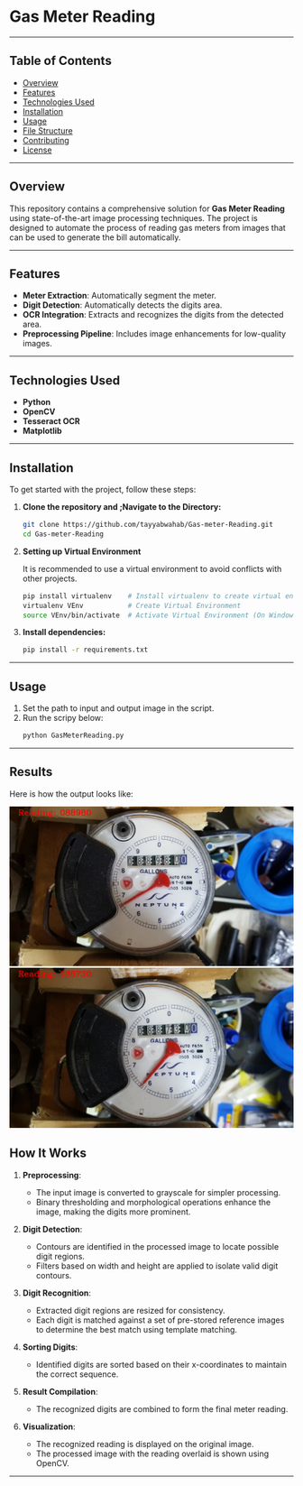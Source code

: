 # Gas Meter Reading



---

## Table of Contents

- [Overview](#overview)
- [Features](#features)
- [Technologies Used](#technologies-used)
- [Installation](#installation)
- [Usage](#usage)
- [File Structure](#file-structure)
- [Contributing](#contributing)
- [License](#license)

---

## Overview

This repository contains a comprehensive solution for **Gas Meter Reading** using state-of-the-art image processing techniques. The project is designed to automate the process of reading gas meters from images that can be used to generate the bill automatically.

---

## Features

- **Meter Extraction**: Automatically segment the meter.
- **Digit Detection**: Automatically detects the digits area.
- **OCR Integration**: Extracts and recognizes the digits from the detected area.
- **Preprocessing Pipeline**: Includes image enhancements for low-quality images.

---

## Technologies Used

- **Python**
- **OpenCV**
- **Tesseract OCR**
- **Matplotlib**

---

## Installation

To get started with the project, follow these steps:

1. **Clone the repository and ;Navigate to the Directory:**
   ```bash
   git clone https://github.com/tayyabwahab/Gas-meter-Reading.git
   cd Gas-meter-Reading
   ```

2. **Setting up Virtual Environment**

   It is recommended to use a virtual environment to avoid conflicts with other projects.

   ```bash
   pip install virtualenv    # Install virtualenv to create virtual environments
   virtualenv VEnv           # Create Virtual Environment
   source VEnv/bin/activate  # Activate Virtual Environment (On Windows use `VEnv\Scripts\activate)`
   ```

3. **Install dependencies:**
   ```bash
   pip install -r requirements.txt
   ```

---

## Usage

1. Set the path to input and output image in the script.
2. Run the scripy below:
   ```bash
   python GasMeterReading.py
   ```
---

## Results

Here is how the output looks like:

![Sample Output 1](Results/Result1.jpg)
![Sample Output 2](Results/Result2.jpg)


## How It Works

1. **Preprocessing**:
   - The input image is converted to grayscale for simpler processing.
   - Binary thresholding and morphological operations enhance the image, making the digits more prominent.

2. **Digit Detection**:
   - Contours are identified in the processed image to locate possible digit regions.
   - Filters based on width and height are applied to isolate valid digit contours.

3. **Digit Recognition**:
   - Extracted digit regions are resized for consistency.
   - Each digit is matched against a set of pre-stored reference images to determine the best match using template matching.

4. **Sorting Digits**:
   - Identified digits are sorted based on their x-coordinates to maintain the correct sequence.

5. **Result Compilation**:
   - The recognized digits are combined to form the final meter reading.

6. **Visualization**:
   - The recognized reading is displayed on the original image.
   - The processed image with the reading overlaid is shown using OpenCV.

---
